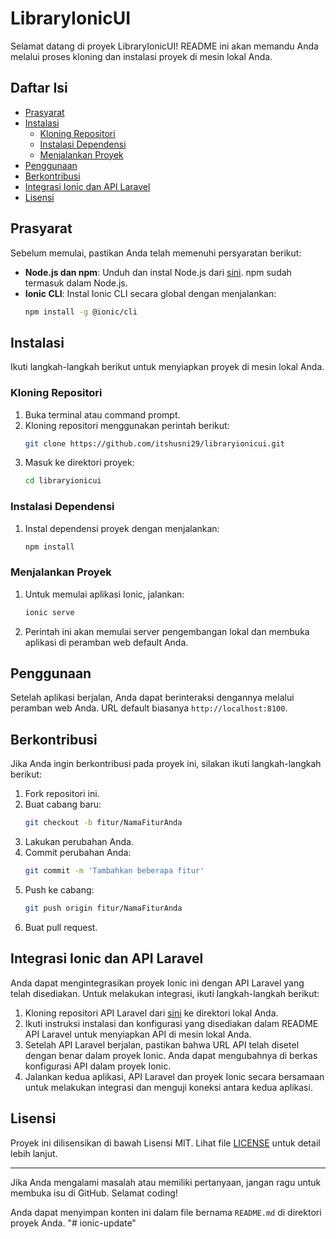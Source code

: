 

# LibraryIonicUI

Selamat datang di proyek LibraryIonicUI! README ini akan memandu Anda melalui proses kloning dan instalasi proyek di mesin lokal Anda.

## Daftar Isi

- [Prasyarat](#prasyarat)
- [Instalasi](#instalasi)
  - [Kloning Repositori](#kloning-repositori)
  - [Instalasi Dependensi](#instalasi-dependensi)
  - [Menjalankan Proyek](#menjalankan-proyek)
- [Penggunaan](#penggunaan)
- [Berkontribusi](#berkontribusi)
- [Integrasi Ionic dan API Laravel](#integrasi-ionic-dan-api-laravel)
- [Lisensi](#lisensi)

## Prasyarat

Sebelum memulai, pastikan Anda telah memenuhi persyaratan berikut:

- **Node.js dan npm**: Unduh dan instal Node.js dari [sini](https://nodejs.org/). npm sudah termasuk dalam Node.js.
- **Ionic CLI**: Instal Ionic CLI secara global dengan menjalankan:
  ```bash
  npm install -g @ionic/cli
  ```

## Instalasi

Ikuti langkah-langkah berikut untuk menyiapkan proyek di mesin lokal Anda.

### Kloning Repositori

1. Buka terminal atau command prompt.
2. Kloning repositori menggunakan perintah berikut:
   ```bash
   git clone https://github.com/itshusni29/libraryionicui.git
   ```
3. Masuk ke direktori proyek:
   ```bash
   cd libraryionicui
   ```

### Instalasi Dependensi

1. Instal dependensi proyek dengan menjalankan:
   ```bash
   npm install
   ```

### Menjalankan Proyek

1. Untuk memulai aplikasi Ionic, jalankan:
   ```bash
   ionic serve
   ```
2. Perintah ini akan memulai server pengembangan lokal dan membuka aplikasi di peramban web default Anda.

## Penggunaan

Setelah aplikasi berjalan, Anda dapat berinteraksi dengannya melalui peramban web Anda. URL default biasanya `http://localhost:8100`.

## Berkontribusi

Jika Anda ingin berkontribusi pada proyek ini, silakan ikuti langkah-langkah berikut:

1. Fork repositori ini.
2. Buat cabang baru:
   ```bash
   git checkout -b fitur/NamaFiturAnda
   ```
3. Lakukan perubahan Anda.
4. Commit perubahan Anda:
   ```bash
   git commit -m 'Tambahkan beberapa fitur'
   ```
5. Push ke cabang:
   ```bash
   git push origin fitur/NamaFiturAnda
   ```
6. Buat pull request.

## Integrasi Ionic dan API Laravel

Anda dapat mengintegrasikan proyek Ionic ini dengan API Laravel yang telah disediakan. Untuk melakukan integrasi, ikuti langkah-langkah berikut:

1. Kloning repositori API Laravel dari [sini](https://github.com/itshusni29/Apiforionic.git) ke direktori lokal Anda.
2. Ikuti instruksi instalasi dan konfigurasi yang disediakan dalam README API Laravel untuk menyiapkan API di mesin lokal Anda.
3. Setelah API Laravel berjalan, pastikan bahwa URL API telah disetel dengan benar dalam proyek Ionic. Anda dapat mengubahnya di berkas konfigurasi API dalam proyek Ionic.
4. Jalankan kedua aplikasi, API Laravel dan proyek Ionic secara bersamaan untuk melakukan integrasi dan menguji koneksi antara kedua aplikasi.

## Lisensi

Proyek ini dilisensikan di bawah Lisensi MIT. Lihat file [LICENSE](LICENSE) untuk detail lebih lanjut.

---

Jika Anda mengalami masalah atau memiliki pertanyaan, jangan ragu untuk membuka isu di GitHub. Selamat coding!

Anda dapat menyimpan konten ini dalam file bernama `README.md` di direktori proyek Anda.
"# ionic-update" 
